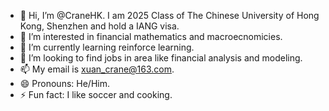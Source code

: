 - 👋 Hi, I’m @CraneHK. I am 2025 Class of The Chinese University of Hong Kong, Shenzhen and hold a IANG visa. 
- 👀 I’m interested in financial mathematics and macroecnomicies.
- 🌱 I’m currently learning reinforce learning.
- 💞️ I’m looking to find jobs in area like financial analysis and modeling.
- 📫 My email is xuan_crane@163.com.
- 😄 Pronouns: He/Him.
- ⚡ Fun fact: I like soccer and cooking.

<!---
CraneHK/CraneHK is a ✨ special ✨ repository because its `README.md` (this file) appears on your GitHub profile.
You can click the Preview link to take a look at your changes.
--->
